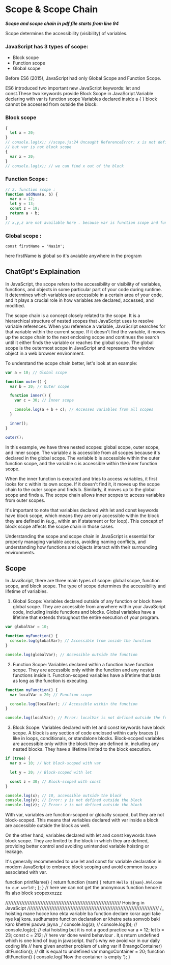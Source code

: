 # Scope & Scope Chain

**_Scope and scope chain in pdf file starts from line 94_**

Scope determines the accessibility (visibility) of variables.

### JavaScript has 3 types of scope:

- Block scope
- Function scope
- Global scope

Before ES6 (2015), JavaScript had only Global Scope and Function Scope.

ES6 introduced two important new JavaScript keywords: let and const.These two keywords provide Block Scope in JavaScript.Variable declaring with var is function scope
Variables declared inside a { } block cannot be accessed from outside the block:

### Block scope

```js
{
  let x = 20;
}
// console.log(x); //scope.js:24 Uncaught ReferenceError: x is not defined
// but var is not block scope
{
  var x = 20;
}
// console.log(x); // we can find x out of the block
```

### Function Scope :

```js
// 2. function scope :
function addNum(a, b) {
  var x = 12;
  let y = 13;
  const z = 19;
  return a + b;
}
// x,y,z are not available here . because var is function scope and function also creates block so that let and const is also not avaiable
```

### Global scope :

`const firstName = 'Nasim';`

here firstName is global so it's avaiable anywhere in the program

## ChatGpt's Explaination

In JavaScript, the scope refers to the accessibility or visibility of variables, functions, and objects in some particular part of your code during runtime. It determines which variables are accessible in a certain area of your code, and it plays a crucial role in how variables are declared, accessed, and modified.

The scope chain is a concept closely related to the scope. It is a hierarchical structure of nested scopes that JavaScript uses to resolve variable references. When you reference a variable, JavaScript searches for that variable within the current scope. If it doesn't find the variable, it moves up the scope chain to the next enclosing scope and continues the search until it either finds the variable or reaches the global scope. The global scope is the outermost scope in JavaScript and represents the window object in a web browser environment.

To understand the scope chain better, let's look at an example:

```js
var a = 10; // Global scope

function outer() {
  var b = 20; // Outer scope

  function inner() {
    var c = 30; // Inner scope

    console.log(a + b + c); // Accesses variables from all scopes
  }

  inner();
}

outer();
```

In this example, we have three nested scopes: global scope, outer scope, and inner scope. The variable a is accessible from all scopes because it's declared in the global scope. The variable b is accessible within the outer function scope, and the variable c is accessible within the inner function scope.

When the inner function is executed and tries to access variables, it first looks for c within its own scope. If it doesn't find it, it moves up the scope chain to the outer scope and finds b. Similarly, it moves up to the global scope and finds a. The scope chain allows inner scopes to access variables from outer scopes.

It's important to note that variables declared with let and const keywords have block scope, which means they are only accessible within the block they are defined in (e.g., within an if statement or for loop). This concept of block scope affects the scope chain in those cases.

Understanding the scope and scope chain in JavaScript is essential for properly managing variable access, avoiding naming conflicts, and understanding how functions and objects interact with their surrounding environments.

## Scope

In JavaScript, there are three main types of scope: global scope, function scope, and block scope. The type of scope determines the accessibility and lifetime of variables.

1. Global Scope: Variables declared outside of any function or block have global scope. They are accessible from anywhere within your JavaScript code, including inside functions and blocks. Global variables have a lifetime that extends throughout the entire execution of your program.

```js
var globalVar = 10;

function myFunction() {
  console.log(globalVar); // Accessible from inside the function
}

console.log(globalVar); // Accessible outside the function
```

2. Function Scope: Variables declared within a function have function scope. They are accessible only within the function and any nested functions inside it. Function-scoped variables have a lifetime that lasts as long as the function is executing.

```js
function myFunction() {
  var localVar = 20; // Function scope

  console.log(localVar); // Accessible within the function
}

console.log(localVar); // Error: localVar is not defined outside the function
```

3. Block Scope: Variables declared with let and const keywords have block scope. A block is any section of code enclosed within curly braces {} like in loops, conditionals, or standalone blocks. Block-scoped variables are accessible only within the block they are defined in, including any nested blocks. They have a lifetime limited to the block execution.

```js
if (true) {
  var x = 10; // Not block-scoped with var

  let y = 20; // Block-scoped with let

  const z = 30; // Block-scoped with const
}

console.log(x); // 10, accessible outside the block
console.log(y); // Error: y is not defined outside the block
console.log(z); // Error: z is not defined outside the block
```

With var, variables are function-scoped or globally scoped, but they are not block-scoped. This means that variables declared with var inside a block are accessible outside the block as well.

On the other hand, variables declared with let and const keywords have block scope. They are limited to the block in which they are defined, providing better control and avoiding unintended variable hoisting or leakage.

It's generally recommended to use let and const for variable declaration in modern JavaScript to embrace block scoping and avoid common issues associated with var.

function printName() {
return function (nam) {
return `Hello ${nam}.Welcome to our world!`;
};
}
// here we can not get the anonymous function hence it fis also block scopexxxzzz

//////////////////////////////////////////////////////////////////////// Hoisting in JavaScipt //////////////////////////////////////////////////////////////////////////////////
/_
hoisting mane hocce kno ekta variable ba function declare korar agei take nye kaj kora.
sudhumatro function declaration er khetre seta somvob baki karo khetrei paowa jayna
_/
console.log(a);
// console.log(b);
// console.log(c);
// etai hoisting but it is not a good practice
var a = 12;
let b = 23;
const c = 212;
// here var done weird behaviour . it,s return undefined which is one kind of bug in javascript. that's why we avoid var in our daily coding life
// here given another problem of using var
if (!mangoContainer) dltFunction(); // dlt is equal to undefined
var mangoContainer = 20;
function dltFunction() {
console.log('Now the container is empty ');
}

